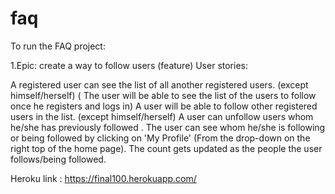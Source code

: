 # faq

To run the FAQ project:

1.Epic: create a way to follow users (feature) User stories:
  
  A registered user can see the list of all another registered users. (except himself/herself) ( The user will be able to see the list of the users to follow once he registers and logs in)
  A user will be able to follow other registered users in the list. (except himself/herself)
  A user can unfollow users whom he/she has previously followed .
  The user can see whom he/she is following or being followed by clicking on 'My Profile' (From the drop-down on the right top of the home page). The count gets updated as the people the user follows/being followed.
  
  Heroku link :  https://final100.herokuapp.com/